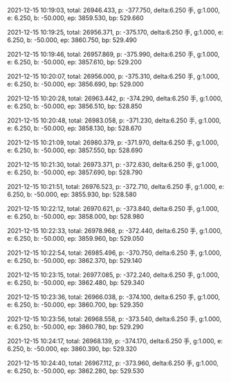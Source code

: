 2021-12-15 10:19:03, total: 26946.433, p: -377.750, delta:6.250 手, g:1.000, e: 6.250, b: -50.000, ep: 3859.530, bp: 529.660

2021-12-15 10:19:25, total: 26956.371, p: -375.170, delta:6.250 手, g:1.000, e: 6.250, b: -50.000, ep: 3860.750, bp: 529.490

2021-12-15 10:19:46, total: 26957.869, p: -375.990, delta:6.250 手, g:1.000, e: 6.250, b: -50.000, ep: 3857.610, bp: 529.200

2021-12-15 10:20:07, total: 26956.000, p: -375.310, delta:6.250 手, g:1.000, e: 6.250, b: -50.000, ep: 3856.690, bp: 529.000

2021-12-15 10:20:28, total: 26963.442, p: -374.290, delta:6.250 手, g:1.000, e: 6.250, b: -50.000, ep: 3856.510, bp: 528.850

2021-12-15 10:20:48, total: 26983.058, p: -371.230, delta:6.250 手, g:1.000, e: 6.250, b: -50.000, ep: 3858.130, bp: 528.670

2021-12-15 10:21:09, total: 26980.379, p: -371.970, delta:6.250 手, g:1.000, e: 6.250, b: -50.000, ep: 3857.550, bp: 528.690

2021-12-15 10:21:30, total: 26973.371, p: -372.630, delta:6.250 手, g:1.000, e: 6.250, b: -50.000, ep: 3857.690, bp: 528.790

2021-12-15 10:21:51, total: 26976.523, p: -372.710, delta:6.250 手, g:1.000, e: 6.250, b: -50.000, ep: 3855.930, bp: 528.580

2021-12-15 10:22:12, total: 26970.621, p: -373.840, delta:6.250 手, g:1.000, e: 6.250, b: -50.000, ep: 3858.000, bp: 528.980

2021-12-15 10:22:33, total: 26978.968, p: -372.440, delta:6.250 手, g:1.000, e: 6.250, b: -50.000, ep: 3859.960, bp: 529.050

2021-12-15 10:22:54, total: 26985.496, p: -370.750, delta:6.250 手, g:1.000, e: 6.250, b: -50.000, ep: 3862.370, bp: 529.140

2021-12-15 10:23:15, total: 26977.085, p: -372.240, delta:6.250 手, g:1.000, e: 6.250, b: -50.000, ep: 3862.480, bp: 529.340

2021-12-15 10:23:36, total: 26966.038, p: -374.100, delta:6.250 手, g:1.000, e: 6.250, b: -50.000, ep: 3860.700, bp: 529.350

2021-12-15 10:23:56, total: 26968.558, p: -373.540, delta:6.250 手, g:1.000, e: 6.250, b: -50.000, ep: 3860.780, bp: 529.290

2021-12-15 10:24:17, total: 26968.139, p: -374.170, delta:6.250 手, g:1.000, e: 6.250, b: -50.000, ep: 3860.390, bp: 529.320

2021-12-15 10:24:40, total: 26967.112, p: -373.960, delta:6.250 手, g:1.000, e: 6.250, b: -50.000, ep: 3862.280, bp: 529.530